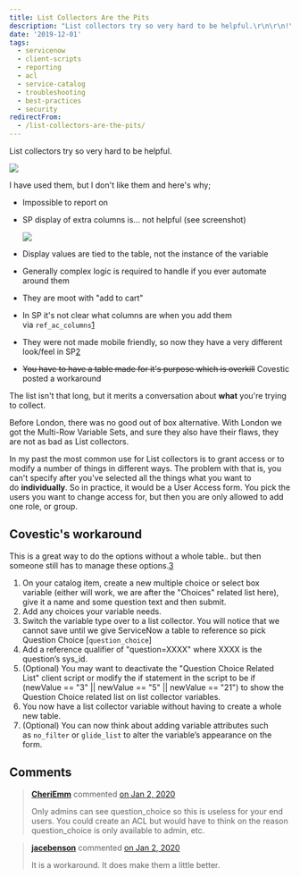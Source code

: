 ```yaml
---
title: List Collectors Are the Pits
description: "List collectors try so very hard to be helpful.\r\n\r\n!\r\n\r\nI have used them, but I don't like them and here's why;\r\n\r\n Impossible to report on\r\n SP display of e..."
date: '2019-12-01'
tags:
  - servicenow
  - client-scripts
  - reporting
  - acl
  - service-catalog
  - troubleshooting
  - best-practices
  - security
redirectFrom:
  - /list-collectors-are-the-pits/
---
```


List collectors try so very hard to be helpful.

![](/assets/images/list-collector-ui-16.png)

I have used them, but I don't like them and here's why;

* Impossible to report on
* SP display of extra columns is... not helpful (see screenshot)

  ![](/assets/images/list-collector-sp.png)
* Display values are tied to the table, not the instance of the variable
* Generally complex logic is required to handle if you ever automate around them
* They are moot with "add to cart"
* In SP it's not clear what columns are when you add them via `ref_ac_columns`[1](https://hi.service-now.com/kb_view.do?sysparm_article=KB0696884)
* They were not made mobile friendly, so now they have a very different look/feel in SP[2](https://hi.service-now.com/kb_view.do?sysparm_article=KB0635149)
* ~~You have to have a table made for it's purpose which is overkill~~ Covestic posted a workaround

The list isn't that long, but it merits a conversation about **what** you're trying to collect.

Before London, there was no good out of box alternative. With London we got the Multi-Row Variable Sets, and sure they also have their flaws, they are not as bad as List collectors.

In my past the most common use for List collectors is to grant access or to modify a number of things in different ways. The problem with that is, you can't specify after you've selected all the things what you want to do **individually**. So in practice, it would be a User Access form. You pick the users you want to change access for, but then you are only allowed to add one role, or group.

## Covestic's workaround

This is a great way to do the options without a whole table.. but then someone still has to manage these options.[3](https://www.covestic.com/servicenow-tips-making-list-collectors-useful/)

1. On your catalog item, create a new multiple choice or select box variable (either will work, we are after the "Choices" related list here), give it a name and some question text and then submit.
2. Add any choices your variable needs.
3. Switch the variable type over to a list collector. You will notice that we cannot save until we give ServiceNow a table to reference so pick Question Choice [`question_choice`]
4. Add a reference qualifier of "question=XXXX" where XXXX is the question’s sys_id.
5. (Optional) You may want to deactivate the "Question Choice Related List" client script or modify the if statement in the script to be if (newValue == "3" || newValue == "5" || newValue == "21") to show the Question Choice related list on list collector variables.
6. You now have a list collector variable without having to create a whole new table.
7. (Optional) You can now think about adding variable attributes such as `no_filter` or `glide_list` to alter the variable’s appearance on the form.

<!--EndFragment-->

## Comments

> <!--StartFragment-->
>
> **[CheriEmm](https://github.com/CheriEmm)** commented [on Jan 2, 2020](https://github.com/jacebenson/jace.pro/issues/157#issuecomment-570314215)
>
> <!--EndFragment-->
>
> <!--StartFragment-->
>
> Only admins can see question_choice so this is useless for your end users. You could create an ACL but would have to think on the reason question_choice is only available to admin, etc.
>
> <!--EndFragment-->



> <!--StartFragment-->
>
> **[jacebenson](https://github.com/jacebenson)** commented [on Jan 2, 2020](https://github.com/jacebenson/jace.pro/issues/157#issuecomment-570446546)
>
> <!--EndFragment--><!--StartFragment-->
>
> It is a workaround. It does make them a little better.
>
> <!--EndFragment-->